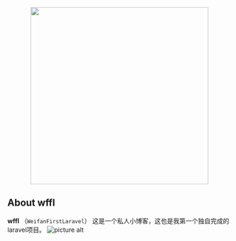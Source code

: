 <p align="center"><img src="https://res.cloudinary.com/dtfbvvkyp/image/upload/v1566331377/laravel-logolockup-cmyk-red.svg" width="400"></p>

## About wffl
**wffl** （`WeifanFirstLaravel`）
这是一个私人小博客，这也是我第一个独自完成的laravel项目。
![picture alt](https://github.com/wifidu/wffl/blob/master/public/img/bg.jpg)
